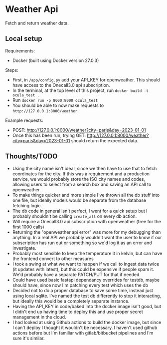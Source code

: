 Weather Api
====================

Fetch and return weather data.

Local setup
------------------

Requirements:
- Docker (built using Docker version 27.0.3)


Steps:
- First, in `/app/config.py` add your API_KEY for openweather. This should have access to the Onecall3.0 api subscription.
- In the terminal, at the top level of this project, run `docker build -t ocula_test .`
- Run `docker run -p 8000:8000 ocula_test`
- You should be able to now make requests to `http://127.0.0.1:8000/weather`

Example requests:

- POST: http://127.0.0.1:8000/weather?city=paris&day=2023-01-01
- Once this has been run, trying GET: http://127.0.0.1:8000/weather?city=paris&day=2023-01-01 should return the expected data.



Thoughts/TODO
------------------

- Using the city name isn't ideal, since we then have to use that to fetch coordinates for the city. If this was a requirement and a production service, we would probably store the ISO city names and codes, allowing users to select from a search box and saving an API call to openweather.
- To make things quicker and more simple I've thrown all the db stuff into one file, but ideally models would be separate from the database fetching logic.
- The db code in general isn't perfect, I went for a quick setup but I probably shouldn't be calling `create_all` on every db action.
- Will require a Onecall3.0 api subscription with openweather (free for the first 1000 calls)
- Returning the "openweather api error" was more for my debugging than anything. In a real API we probably wouldn't want the user to know if our subscription has run out or something so we'd log it as an error and investigate.
- Probably most sensible to keep the temperature it in kelvin, but can have the frontend convert to other measures
- I took a swing at what we want to happen if we call to ingest data twice (it updates with latest), but this could be expensive if people spam it. We'd probably have a separate PATCH/PUT for that if needed.
- Could have used basic fastapi dependancy overrides for testdb, maybe should have, since now I'm patching every test which uses the db
- Decided not to do a proper database to save some time, instead just using local sqlite. I've named the test db differently to stop it interacting, but ideally this would be a completely separate instance.
- Having the API_KEY in code/baked into the docker image isn't good, but I didn't end up having time to deploy this and use proper secret management in the cloud.
- I had looked at using Github actions to build the docker image, but since I can't deploy I thought it wouldn't be necessary. I haven't used github actions before but I'm familiar with gitlab/bitbucket pipelines and I'm sure it's similar.